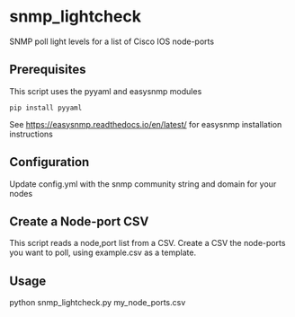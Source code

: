 # snmp_lightcheck
SNMP poll light levels for a list of Cisco IOS node-ports

## Prerequisites
This script uses the pyyaml and easysnmp modules

`pip install pyyaml`

See https://easysnmp.readthedocs.io/en/latest/ for easysnmp installation instructions

## Configuration
Update config.yml with the snmp community string and domain for your nodes

## Create a Node-port CSV
This script reads a node,port list from a CSV. Create a CSV the node-ports you want to poll, using example.csv as a template.

## Usage
python snmp_lightcheck.py my_node_ports.csv
